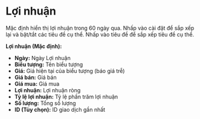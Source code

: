 # **Lợi nhuận**

Mặc định hiển thị lợi nhuận trong 60 ngày qua.
Nhấp vào cài đặt để sắp xếp lại và bật/tắt các tiêu đề cụ thể.
Nhấp vào tiêu đề để sắp xếp tiêu đề cụ thể.

**Lợi nhuận (Mặc định):**
- **Ngày:** Ngày Lợi nhuận
- **Biểu tượng:** Tên biểu tượng
- **Giá:** Giá hiện tại của biểu tượng (báo giá trễ)
- **Giá bán:** Giá bán
- **Giá mua:** Giá mua
- **Lợi nhuận:** Lợi nhuận ròng
- **Tỷ lệ lợi nhuận:** Tỷ lệ phần trăm lợi nhuận
- **Số lượng:** Tổng số lượng
- **ID (Tùy chọn):** ID giao dịch gần nhất
